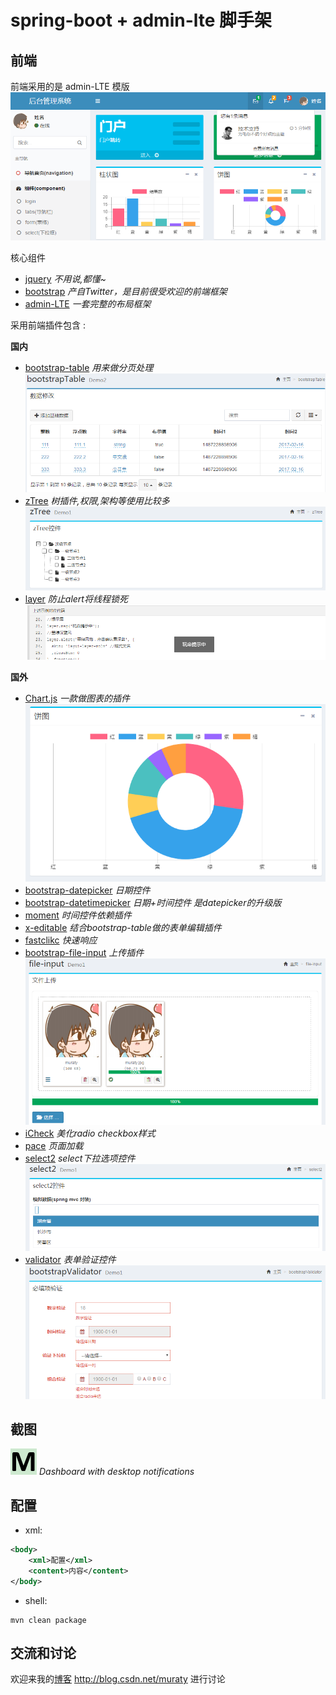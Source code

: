 spring-boot + admin-lte 脚手架
====================
## 前端
前端采用的是 admin-LTE 模版
![Screenshot admin-LTE](/images/navigation.png)

核心组件
* [jquery](http://jquery.com/)
*不用说,都懂~*
* [bootstrap](http://v3.bootcss.com/)
*产自Twitter，是目前很受欢迎的前端框架*
* [admin-LTE](https://almsaeedstudio.com/themes/AdminLTE/index.html) 
*一套完整的布局框架*

采用前端插件包含 :

**国内**
* [bootstrap-table](http://bootstrap-table.wenzhixin.net.cn/zh-cn/)
*用来做分页处理*
![Screenshot bootstrap-table](/images/bootstrap-table.png)
* [zTree](http://www.treejs.cn/v3/main.php#_zTreeInfo)
*树插件,权限,架构等使用比较多*
![Screenshot zTree](/images/zTree.png)
* [layer](http://layer.layui.com/)
*防止alert将线程锁死*
![Screenshot layer](/images/layer.png)

**国外**
* [Chart.js](http://www.chartjs.org/docs/)
*一款做图表的插件*
![Screenshot Chart.js](/images/chart.js.png)
* [bootstrap-datepicker](http://bootstrap-datepicker.readthedocs.io/en/latest/)
*日期控件*
* [bootstrap-datetimepicker](http://www.bootcss.com/p/bootstrap-datetimepicker/)
*日期+时间控件 是datepicker的升级版*
* [moment](http://momentjs.com/)
*时间控件依赖插件*
* [x-editable](http://vitalets.github.io/x-editable/index.html)
*结合bootstrap-table做的表单编辑插件*
* [fastclikc](http://www.bootcdn.cn/fastclick/readme/)
*快速响应*
* [bootstrap-file-input](http://plugins.krajee.com/file-input)
*上传插件*
![Screenshot file-input](/images/file-input.png)
* [iCheck](http://icheck.fronteed.com/)
*美化radio checkbox样式*
* [pace](http://github.hubspot.com/pace/)
*页面加载*
* [select2](https://select2.github.io/)
*select下拉选项控件*
![Screenshot select2](/images/select2.png)
* [validator](http://formvalidation.io/)
*表单验证控件*
![Screenshot validator](/images/validator.png)

## 截图
![Screenshot Chart.js](/images/logo.jpg?raw=true)
*Dashboard with desktop notifications*

## 配置
* xml:
```xml
<body>
    <xml>配置</xml>
    <content>内容</content>
</body>
```
* shell:
```shell
mvn clean package
```

## 交流和讨论
欢迎来我的[博客](http://blog.csdn.net/muraty)
http://blog.csdn.net/muraty 进行讨论